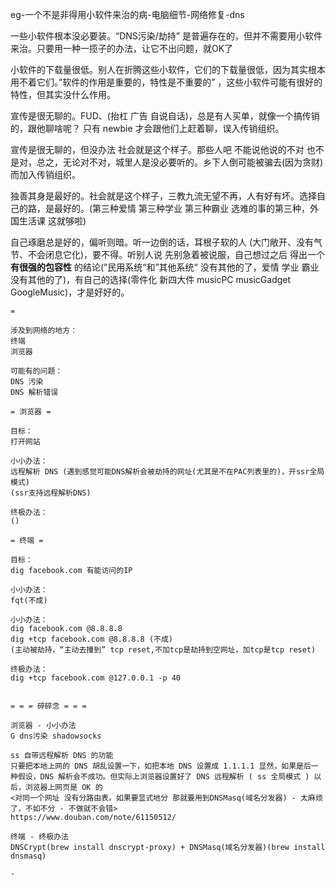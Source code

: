 
eg-一个不是非得用小软件来治的病-电脑细节-网络修复-dns

一些小软件根本没必要装。“DNS污染/劫持” 是普遍存在的，但并不需要用小软件来治。只要用一种一揽子的办法，让它不出问题，就OK了

小软件的下载量很低。别人在折腾这些小软件，它们的下载量很低，因为其实根本用不着它们。”软件的作用是重要的，特性是不重要的” ，这些小软件可能有很好的特性，但其实没什么作用。

宣传是很无聊的。FUD、(抬杠 广告 自说自话)，总是有人买单，就像一个搞传销的，跟他聊啥呢？ 只有 newbie 才会跟他们上赶着聊，误入传销组织。

宣传是很无聊的，但没办法 社会就是这个样子。那些人吧 不能说他说的不对 也不是对，总之，无论对不对，城里人是没必要听的。乡下人倒可能被骗去(因为贪财)而加入传销组织。

独善其身是最好的。社会就是这个样子，三教九流无望不再，人有好有坏。选择自己的路，是最好的。(第三种爱情 第三种学业 第三种霸业 选难的事的第三种，外国生活课 这就够啦)

自己琢磨总是好的，偏听则暗。听一边倒的话，耳根子软的人 (大门敞开、没有气节、不会闭息它化)，要不得。听别人说 先别急着被说服，自己想过之后 得出一个 **有很强的包容性** 的结论(”民用系统“和”其他系统“ 没有其他的了，爱情 学业 霸业 没有其他的了)，有自己的选择(零件化 新四大件 musicPC musicGadget GoogleMusic)，才是好好的。


```
=

涉及到网络的地方：
终端
浏览器

可能有的问题：
DNS 污染
DNS 解析错误

= 浏览器 =

目标：
打开网站

小小办法：
远程解析 DNS (遇到感觉可能DNS解析会被劫持的网址(尤其是不在PAC列表里的)，开ssr全局模式)
(ssr支持远程解析DNS)

终极办法：
()

= 终端 =

目标：
dig facebook.com 有能访问的IP

小小办法：
fqt(不成)

小小办法：
dig facebook.com @8.8.8.8
dig +tcp facebook.com @8.8.8.8 (不成)
(主动被劫持，“主动去撞到” tcp reset,不加tcp是劫持到空网址，加tcp是tcp reset)

终极办法：
dig +tcp facebook.com @127.0.0.1 -p 40


= = = 碎碎念 = = =

浏览器 - 小小办法
G dns污染 shadowsocks

ss 自带远程解析 DNS 的功能
只要把本地上网的 DNS 胡乱设置一下，如把本地 DNS 设置成 1.1.1.1 显然，如果是后一种假设，DNS 解析会不成功。但实际上浏览器设置好了 DNS 远程解析 ( ss 全局模式 ) 以后，浏览器上网页是 OK 的
<对同一个网址 没有分路由表。如果要显式地分 那就要用到DNSMasq(域名分发器) - 太麻烦了，不如不分 - 不做就不会错>
https://www.douban.com/note/61150512/

终端 - 终极办法
DNSCrypt(brew install dnscrypt-proxy) + DNSMasq(域名分发器)(brew install dnsmasq)

-
```

